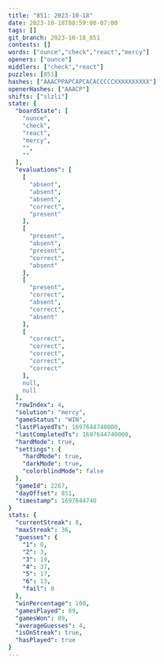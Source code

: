 ```yaml
---
title: "851: 2023-10-18"
date: 2023-10-18T08:59:00-07:00
tags: []
git_branch: 2023-10-18_851
contests: []
words: ["ounce","check","react","mercy"]
openers: ["ounce"]
middlers: ["check","react"]
puzzles: [851]
hashes: ["AAACPPAPCAPCACACCCCCXXXXXXXXXX"]
openerHashes: ["AAACP"]
shifts: ["slzli"]
state: {
  "boardState": [
    "ounce",
    "check",
    "react",
    "mercy",
    "",
    ""
  ],
  "evaluations": [
    [
      "absent",
      "absent",
      "absent",
      "correct",
      "present"
    ],
    [
      "present",
      "absent",
      "present",
      "correct",
      "absent"
    ],
    [
      "present",
      "correct",
      "absent",
      "correct",
      "absent"
    ],
    [
      "correct",
      "correct",
      "correct",
      "correct",
      "correct"
    ],
    null,
    null
  ],
  "rowIndex": 4,
  "solution": "mercy",
  "gameStatus": "WIN",
  "lastPlayedTs": 1697644740000,
  "lastCompletedTs": 1697644740000,
  "hardMode": true,
  "settings": {
    "hardMode": true,
    "darkMode": true,
    "colorblindMode": false
  },
  "gameId": 2267,
  "dayOffset": 851,
  "timestamp": 1697644740
}
stats: {
  "currentStreak": 8,
  "maxStreak": 36,
  "guesses": {
    "1": 0,
    "2": 3,
    "3": 19,
    "4": 37,
    "5": 17,
    "6": 13,
    "fail": 0
  },
  "winPercentage": 100,
  "gamesPlayed": 89,
  "gamesWon": 89,
  "averageGuesses": 4,
  "isOnStreak": true,
  "hasPlayed": true
}
---
```

<!-- more -->
